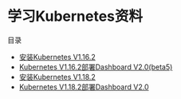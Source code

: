 # 学习Kubernetes资料

目录

* [安装Kubernetes V1.16.2](Install.md)
* [Kubernetes V1.16.2部署Dashboard V2.0(beta5)](Kubernetes-Dashboard.md)
* [安装Kubernetes V1.18.2](Install-182.md)
* [Kubernetes V1.18.2部署Dashboard V2.0](Kubernetes-182-Dashboard.md)
